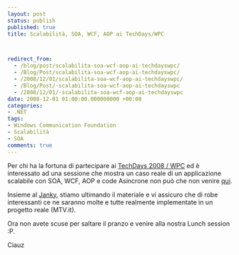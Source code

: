 ```yaml
---
layout: post
status: publish
published: true
title: Scalabilità, SOA, WCF, AOP ai TechDays/WPC



redirect_from: 
  - /blog/post/scalabilita-soa-wcf-aop-ai-techdayswpc/
  - /Blog/Post/scalabilita-soa-wcf-aop-ai-techdayswpc/
  - /2008/12/01/scalabilita-soa-wcf-aop-ai-techdayswpc/
  - /Blog/Post/-scalabilita-soa-wcf-aop-ai-techdayswpc
  - /2008/12/01/-scalabilita-soa-wcf-aop-ai-techdayswpc
date: 2008-12-01 01:00:00.000000000 +00:00
categories:
- .NET
tags:
- Windows Communication Foundation
- Scalabilità
- SOA
comments: true
---
```

<p><span>Per chi ha la fortuna di partecipare ai <a onclick="blankUrl(this.href); return false;" href="http://www.techdays-wpc2008.it/">TechDays 2008 / WPC</a> ed &egrave; interessato ad una sessione che mostra un caso reale di un applicazione scalabile con SOA, WCF, AOP e code Asincrone non pu&ograve; che non venire <a onclick="blankUrl(this.href); return false;" href="http://www.techdays-wpc2008.it/Session_Detail.aspx?SessionID=80">qui</a>. </span></p>
<p>Insieme al <a onclick="blankUrl(this.href); return false;" href="http://blogs.ugidotnet.org/janky/Default.aspx">Janky</a>, stiamo ultimando il materiale e vi assicuro che di robe interessanti ce ne saranno molte e tutte realmente implementate in un progetto reale (MTV.it).</p>
<p>Ora non avete scuse per saltare il pranzo e venire alla nostra Lunch session :P.</p>
<p>Ciauz&nbsp;</p>
<p>&nbsp;</p>
